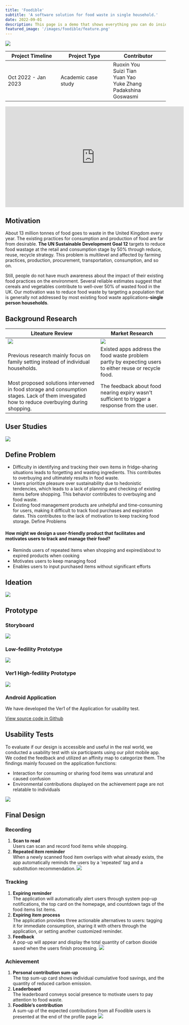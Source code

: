 ```yaml
---
title: 'Foodible'
subtitle: 'A software solution for food waste in single household.'
date: 2022-09-01
description: This page is a demo that shows everything you can do inside portfolio and blog posts.
featured_image: '/images/foodible/feature.png'
---
```


![](/images/foodible/feature.png)

| Project Timeline  | Project Type  | Contributor |
|----------------------|---------------| --------- |
| Oct 2022 - Jan 2023 | Academic case study | Ruoxin You <br />  Suizi Tian <br />  Yuan Yao <br />  Yuke Zhang <br />  Padakshina Goswasmi |

<iframe width="560" height="315" src="https://www.youtube.com/embed/FA4dheegyag" title="YouTube video player" frameborder="0" allow="accelerometer; autoplay; clipboard-write; encrypted-media; gyroscope; picture-in-picture; web-share" allowfullscreen></iframe>

## Motivation 
About 13 million tonnes of food goes to waste in the United Kingdom every year. The existing practices for
consumption and production of food are far from desirable. __The UN Sustainable Development Goal 12__ targets to reduce
food wastage at the retail and consumption stage by 50% through reduce, reuse, recycle strategy. This problem is
multilevel and affected by farming practices, production, procurement, transportation, consumption, and so on. 

Still, people do not have much awareness about the impact of their existing food practices on the environment.
Several reliable estimates suggest that cereals and vegetables contribute to well-over 50% of wasted food in the UK. Our motivation was to reduce food waste by targeting a population that is generally not addressed by most existing food waste applications–__single person households__.

## Background Research 

| Liteature Review | Market Research | 
| -- | -- | 
| ![](/images/foodible/literature_review.png) |  ![](/images/foodible/market_research.png) | 
| Previous research mainly focus on family setting instead of individual households.  | Existed apps address the food waste problem partly by expecting users to either reuse or recycle food. | 
| Most proposed solutions intervened in food storage and consumption stages. Lack of them invesgated how to reduce overbuying during shopping. | The feedback about food nearing expiry wasn't sufficient to trigger a response from the user.| 

## User Studies   
![](/images/foodible/user_study.png)

## Define Problem 
- Difficulty in identifying and tracking their own items in fridge-sharing situations leads to forgetting and wasting ingredients. This contributes to overbuying and ultimately results in food waste.
- Users prioritize pleasure over sustainability due to hedonistic tendencies, which leads to a lack of planning and checking of existing items before shopping. This behavior contributes to overbuying and food waste.
- Existing food management products are unhelpful and time-consuming for users, making it difficult to track food purchases and expiration dates. This contributes to the lack of motivation to keep tracking food storage.
Define Problems

#### How might we design a user-friendly product that facilitates and motivates users to track and manage their food?
- Reminds users of repeated items when shopping and expired/about to expired products when cooking
- Motivates users to keep managing food
- Enables users to input purchased items without significant efforts

## Ideation
![](/images/foodible/ideation.png)
## Prototype

### Storyboard
![](/images/foodible/storyboard.png)

### Low-fedility Prototype 
![](/images/foodible/prototype.png)

### Ver1 High-fedility Prototype
![](/images/foodible/high1.png)

### Android Application
We have developed the Ver1 of the Application for usability test. 

<a href="https://github.com/whyyao/FoodWaste" class="button button--large">View source code in Github</a>

## Usability Tests
To evaluate if our design is accessible and useful in the real world, we conducted a usability test with six participants using our pilot mobile app. We coded the feedback and utilized an affinity map to categorize them. The findings mainly focused on the application functions:  
- Interaction for consuming or sharing food items was unnatural and caused confusion
- Environmental contributions displayed on the achievement page are not relatable to individuals

![](/images/foodible/usability_test.png)

## Final Design  
### Recording  
1. __Scan to read__ <br />
Users can scan and record food items while shopping.
2. __Repeated item reminder__ <br />
When a newly scanned food item overlaps with what already exists, the app automatically reminds the users  by a 'repeated' tag and a substitution recommendation.
![](/images/foodible/foodible_recording.png)

### Tracking  
1. __Expiring reminder__ <br />
The application will automatically alert users through system pop-up notifications, the top card on the homepage, and countdown tags of the food items list items.
2. __Expiring item process__ <br />
The application provides three actionable alternatives to users: tagging it for immediate consumption, sharing it with others through the application, or setting another customized reminder. 
3. __Feedback__ <br />
A pop-up will appear and display the total quantity of carbon dioxide saved when the users finish processing.
![](/images/foodible/foodible_tracking.png)

### Achievement  
1. __Personal contribution sum-up__ <br />
The top sum-up card shows individual cumulative food savings, and the quantity of reduced carbon emission.
2. __Leaderboard__ <br />
The leaderboard conveys social presence to motivate users to pay attention to food waste.
3. __Foodible’s contribution__ <br />
A sum-up of the expected contributions from all Foodible users is presented at the end of the profile page
![](/images/foodible/foodible_achivement.png)